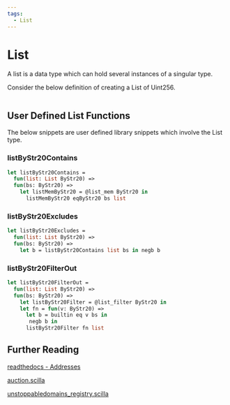 ```yaml
---
tags:
  - List
---
```


# List

A list is a data type which can hold several instances of a singular type.

Consider the below definition of creating a List of Uint256.

```ocaml

```

## User Defined List Functions

The below snippets are user defined library snippets which involve the List type.

### listByStr20Contains

```ocaml
let listByStr20Contains =
  fun(list: List ByStr20) =>
  fun(bs: ByStr20) =>
    let listMemByStr20 = @list_mem ByStr20 in
      listMemByStr20 eqByStr20 bs list
```

### listByStr20Excludes

```ocaml
let listByStr20Excludes =
  fun(list: List ByStr20) =>
  fun(bs: ByStr20) =>
    let b = listByStr20Contains list bs in negb b
```

### listByStr20FilterOut

```ocaml
let listByStr20FilterOut =
  fun(list: List ByStr20) =>
  fun(bs: ByStr20) =>
    let listByStr20Filter = @list_filter ByStr20 in
    let fn = fun(v: ByStr20) =>
      let b = builtin eq v bs in
       negb b in
      listByStr20Filter fn list
```

## Further Reading

[readthedocs - Addresses](https://scilla.readthedocs.io/en/latest/scilla-in-depth.html?highlight=bystr20#addresses)

[auction.scilla](https://github.com/Zilliqa/scilla/blob/master/tests/contracts/auction.scilla)

[unstoppabledomains_registry.scilla](https://github.com/Zilliqa/zli/blob/c35fbac35edb5c6987b8a5881490a7cacb4cb1be/testsuite/contracts/UnstoppableDomains/Registry.scilla)
